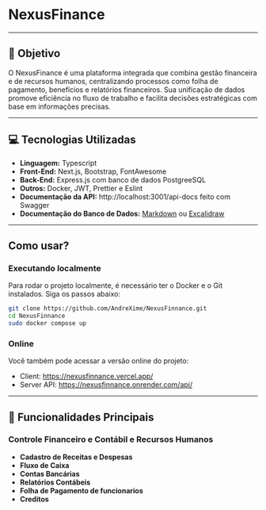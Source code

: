 # NexusFinance

---

## 🚀 **Objetivo**
O NexusFinance é uma plataforma integrada que combina gestão financeira e de recursos humanos, centralizando processos como folha de pagamento, 
benefícios e relatórios financeiros. Sua unificação de dados promove eficiência no fluxo de trabalho e facilita decisões estratégicas com base em informações precisas.

---

## 💻 **Tecnologias Utilizadas**
- **Linguagem:** Typescript
- **Front-End:** Next.js, Bootstrap, FontAwesome
- **Back-End:** Express.js com banco de dados PostgreeSQL
- **Outros:** Docker, JWT, Prettier e Eslint
- **Documentação da API:** http://localhost:3001/api-docs feito com Swagger
- **Documentação do Banco de Dados:** [Markdown](Document_Models.md) ou [Excalidraw](https://excalidraw.com/#json=LxCHNZGoojnu6LycZDyQD,GZinkGsn4xAXSNxJdS5q3A)

---

## **Como usar?**
### Executando localmente
Para rodar o projeto localmente, é necessário ter o Docker e o Git instalados. Siga os passos abaixo:
```bash
git clone https://github.com/AndreXime/NexusFinnance.git
cd NexusFinnance
sudo docker compose up
```
### Online
Você também pode acessar a versão online do projeto:

- Client: https://nexusfinnance.vercel.app/
- Server API: https://nexusfinnance.onrender.com/api/

---

## 🔑 **Funcionalidades Principais**

### **Controle Financeiro e Contábil e Recursos Humanos**
- **Cadastro de Receitas e Despesas**
- **Fluxo de Caixa**
- **Contas Bancárias**
- **Relatórios Contábeis**
- **Folha de Pagamento de funcionarios**
- **Creditos**